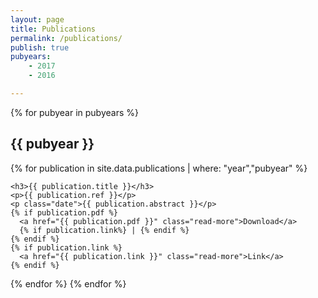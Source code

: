 ```yaml
---
layout: page
title: Publications
permalink: /publications/
publish: true
pubyears:
    - 2017
    - 2016

---
```



{% for pubyear in pubyears %}

  <h2>{{ pubyear }}</h2>


  {% for publication in site.data.publications | where: "year","pubyear" %}

    <h3>{{ publication.title }}</h3>
    <p>{{ publication.ref }}</p>
    <p class="date">{{ publication.abstract }}</p>
    {% if publication.pdf %} 
      <a href="{{ publication.pdf }}" class="read-more">Download</a>
      {% if publication.link%} | {% endif %}
    {% endif %}
    {% if publication.link %} 
      <a href="{{ publication.link }}" class="read-more">Link</a>
    {% endif %}
  {% endfor %}
{% endfor %}

[//]: # ( ## Teaching documents )


